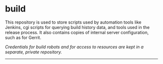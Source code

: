 build
=====

This repository is used to store scripts used by automation tools like Jenkins, cgi
scripts for querying build history data, and tools used in the release process. It
also contains copies of internal server configuration, such as for Gerrit.

_Credentials for build robots and for access to resources are kept in a separate, private repository._


----

